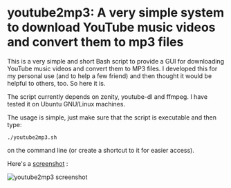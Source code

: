 # youtube2mp3: A very simple system to download YouTube music videos and convert them to mp3 files

This is a very simple and short Bash script to provide a GUI for downloading
YouTube music videos and convert them to MP3 files. I developed this for my
personal use (and to help a few friend) and then thought it would be helpful to
others, too. So here it is.

The script currently depends on zenity, youtube-dl and ffmpeg. I have
tested it on Ubuntu GNU/Linux machines.

The usage is simple, just make sure that the script is executable and then type:

    ./youtube2mp3.sh

on the command line (or create a shortcut to it for easier access).

Here's a [screenshot](http://www.flickr.com/photos/64416865@N00/5174479975/) :

![youtube2mp3 screenshot](http://farm5.static.flickr.com/4152/5174479975_bb5e2b5ba2.jpg "youtube2mp3 screen shot")
